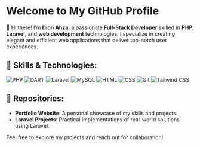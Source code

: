 # Welcome to My GitHub Profile

👋 Hi there! I’m **Dion Ahza**, a passionate **Full-Stack Developer** skilled in **PHP**, **Laravel**, and **web development** technologies. I specialize in creating elegant and efficient web applications that deliver top-notch user experiences.

## 🚀 Skills & Technologies:

![PHP](https://img.shields.io/badge/PHP-777BB4?style=flat-square&logo=php&logoColor=white)
![DART](https://img.shields.io/badge/DART-777BB4?style=flat-square&logo=dart&logoColor=white)
![Laravel](https://img.shields.io/badge/Laravel-FF2D20?style=flat-square&logo=laravel&logoColor=white)
![MySQL](https://img.shields.io/badge/MySQL-4479A1?style=flat-square&logo=mysql&logoColor=white)
![HTML](https://img.shields.io/badge/HTML5-E34F26?style=flat-square&logo=html5&logoColor=white)
![CSS](https://img.shields.io/badge/CSS3-1572B6?style=flat-square&logo=css3&logoColor=white)
![Git](https://img.shields.io/badge/Git-F05032?style=flat-square&logo=git&logoColor=white)
![Tailwind CSS](https://img.shields.io/badge/Tailwind_CSS-38B2AC?style=flat-square&logo=tailwind-css&logoColor=white)

## 📂 Repositories:
- **Portfolio Website**: A personal showcase of my skills and projects.
- **Laravel Projects**: Practical implementations of real-world solutions using Laravel.

Feel free to explore my projects and reach out for collaboration!
